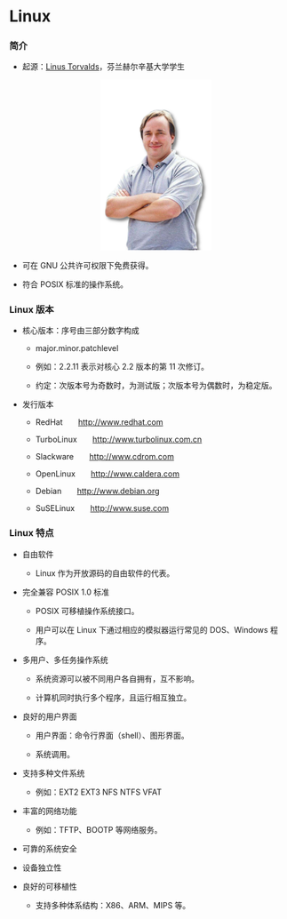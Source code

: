 # Linux

### 简介

+ 起源：[Linus Torvalds](#welcome)，芬兰赫尔辛基大学学生

    <div align="center">
        <img src="pics/linus.png" width=200>
    </div>

+ 可在 GNU 公共许可权限下免费获得。

+ 符合 POSIX 标准的操作系统。

### Linux 版本

+ 核心版本：序号由三部分数字构成

    + major.minor.patchlevel

    + 例如：2.2.11 表示对核心 2.2 版本的第 11 次修订。

    + 约定：次版本号为奇数时，为测试版；次版本号为偶数时，为稳定版。

+ 发行版本

    + RedHat&emsp;&emsp;http://www.redhat.com

    + TurboLinux&emsp;&emsp;http://www.turbolinux.com.cn

    + Slackware&emsp;&emsp;http://www.cdrom.com

    + OpenLinux&emsp;&emsp;http://www.caldera.com

    + Debian&emsp;&emsp;http://www.debian.org

    + SuSELinux&emsp;&emsp;http://www.suse.com

### Linux 特点

+ 自由软件

    + Linux 作为开放源码的自由软件的代表。

+ 完全兼容 POSIX 1.0 标准

    + POSIX 可移植操作系统接口。

    + 用户可以在 Linux 下通过相应的模拟器运行常见的 DOS、Windows 程序。

+ 多用户、多任务操作系统

    + 系统资源可以被不同用户各自拥有，互不影响。

    + 计算机同时执行多个程序，且运行相互独立。

+ 良好的用户界面

    + 用户界面：命令行界面（shell）、图形界面。

    + 系统调用。

+ 支持多种文件系统

    + 例如：EXT2 EXT3 NFS NTFS VFAT

+ 丰富的网络功能

    + 例如：TFTP、BOOTP 等网络服务。

+ 可靠的系统安全

+ 设备独立性

+ 良好的可移植性

    + 支持多种体系结构：X86、ARM、MIPS 等。

